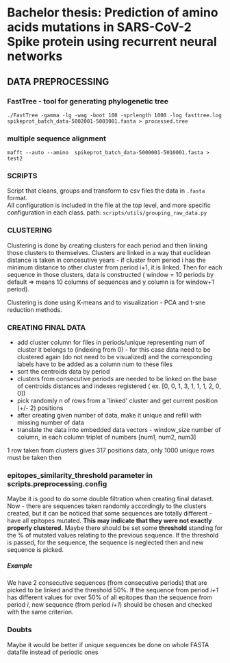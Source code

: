 # Bachelor thesis: Prediction of amino acids mutations in SARS-CoV-2 Spike protein using recurrent neural networks

## DATA PREPROCESSING

### FastTree - tool for generating phylogenetic tree

`./FastTree -gamma -lg -wag -boot 100 -sprlength 1000 -log fasttree.log spikeprot_batch_data-5002001-5003001.fasta > processed.tree`

### multiple sequence alignment

`mafft --auto --amino  spikeprot_batch_data-5000001-5010001.fasta > test2`

### SCRIPTS

Script that cleans, groups and transform to csv files the data in `.fasta` format.\
All configuration is included in the file at the top level, and more specific configuration in each class.
path: `scripts/utils/grouping_raw_data.py`

### CLUSTERING

Clustering is done by creating clusters for each period and then linking those clusters to themselves. Clusters are
linked in a way that euclidean distance is taken in concesutive years - if cluster from period i has the minimum
distance to other cluster from period i+1, it is linked. Then for each sequence in those clusters, data is constructed (
window = 10 periods by default => means 10 columns of sequences and y column is for window+1 period).

Clustering is done using K-means and to visualization - PCA and t-sne reduction methods.

### CREATING FINAL DATA

- add cluster column for files in periods/unique representing num of cluster it belongs to (indexing from 0) - for this
  case data need to be clustered again (do not need to be visualized) and the corresponding labels have to be added as a
  column num to these files
- sort the centroids data by period
- clusters from consecutive periods are needed to be linked on the base of centroids distances and indexes registered (
  ex. [0, 0, 1, 3, 1, 1, 1, 2, 0, 0])
- pick randomly n of rows from a 'linked' cluster and get current position (+/- 2) positions
- after creating given number of data, make it unique and refill with missing number of data
- translate the data into embedded data vectors - window_size number of column, in each column triplet of
  numbers [num1, num2, num3]

1 row taken from clusters gives 317 positions data, only 1000 unique rows must be taken then

### epitopes_similarity_threshold parameter in scripts.preprocessing.config

Maybe it is good to do some double filtration when creating final dataset. Now - there are sequences taken randomly
accordingly to the clusters created, but it can be noticed that some sequences are totally different - have all epitopes
mutated. **This may indicate that they were not exactly properly clustered.** Maybe there should be set some 
**threshold** standing for the % of mutated values relating to the previous sequence. If the threshold is passed, for the sequence,
the sequence is neglected then and new sequence is picked.

##### Example

We have 2 consecutive sequences (from consecutive periods) that are picked to be linked and the threshold 50%. If the
sequence from period *i+1* has different values for over 50% of all epitopes than the sequence from period *i*, new
sequence (from period *i+1*) should be chosen and checked with the same criterion.


### Doubts

Maybe it would be better if unique sequences be done on whole FASTA datafile instead of periodic ones